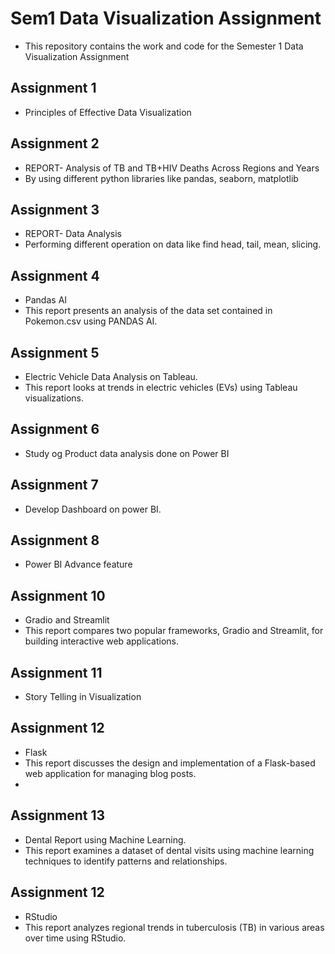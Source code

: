 # Sem1 Data Visualization Assignment
- This repository contains the work and code for the Semester 1 Data Visualization Assignment

## Assignment 1
- Principles of Effective Data Visualization

## Assignment 2
- REPORT- Analysis of TB and TB+HIV Deaths Across Regions and Years
- By using different python libraries like pandas, seaborn, matplotlib

## Assignment 3
- REPORT- Data Analysis
- Performing different operation on data like find head, tail, mean, slicing.

## Assignment 4
- Pandas AI
- This report presents an analysis of the data set contained in Pokemon.csv using PANDAS AI.

## Assignment 5
- Electric Vehicle Data Analysis on Tableau.
- This report looks at trends in electric vehicles (EVs) using Tableau visualizations.

## Assignment 6
- Study og Product data analysis done on Power BI

## Assignment 7
- Develop Dashboard on power BI.

## Assignment 8
- Power BI Advance feature

## Assignment 10
- Gradio and Streamlit
- This report compares two popular frameworks, Gradio and Streamlit, for building interactive web applications.

## Assignment 11
- Story Telling in Visualization

## Assignment 12
- Flask
- This report discusses the design and implementation of a Flask-based web application for managing blog posts.
- 
## Assignment 13
- Dental Report using Machine Learning.
- This report examines a dataset of dental visits using machine learning techniques to identify patterns and relationships.

## Assignment 12
- RStudio
- This report analyzes regional trends in tuberculosis (TB) in various areas over time using RStudio.




  
